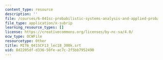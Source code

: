 ```yaml
---
content_type: resource
description: ''
file: /courses/6-041sc-probabilistic-systems-analysis-and-applied-probability-fall-2013/8d2205dfd33650feac7c2f5bb7952490_MIT6_041SCF13_lec18_300k.vtt
file_type: application/x-subrip
learning_resource_types: []
license: https://creativecommons.org/licenses/by-nc-sa/4.0/
ocw_type: OCWFile
resourcetype: Other
title: MIT6_041SCF13_lec18_300k.srt
uid: 8d2205df-d336-50fe-ac7c-2f5bb7952490
---
```

